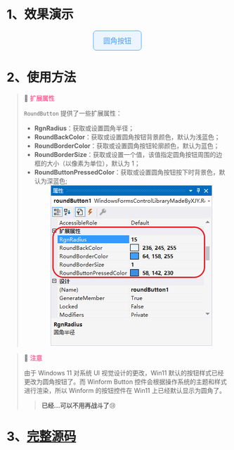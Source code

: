# 1、效果演示

<style>
    .button {
        width: 110px;                           /* 控制按钮的宽度 */
        height: 45px;                           /* 控制按钮的高度 */
        border-radius: 7px;                     /* 控制按钮的圆角尺寸 */
        color: #409EFF;                         /* 控制文本颜色 */
        background-color: #ECF5FF;              /* 控制按钮底色 */
        border-color: #409EFF;                  /* 控制轮廓颜色 */
        border-width: 1px;                      /* 控制边框大小 */
        border-style: solid;                    /* 设置边框样式为实线 */
        font-family: 'Microsoft YaHei';         /* 设置字体为微软雅黑 */
        font-size: 12pt;                        /* 设置字体大小为12pt */
        cursor: pointer;                        /* 设置鼠标移入按钮时光标样式为“手” */
    }
    .button:hover {
        color: #FFFFFF;                         /* 控制鼠标移入按钮时的文本颜色 */
        background-color: #409EFF;              /* 控制鼠标移入按钮时的按钮底色 */
    }
    .button:active{
        background-color: #3A8EE6;              /* 控制按钮被按下时的按钮底色 */
    }
</style>

<div align="center"><button class="button">圆角按钮</button></div>

# 2、使用方法

> 📌 <font color="#FF6699">**扩展属性**</font>
>
> `RoundButton` 提供了一些扩展属性：
> * **RgnRadius**：获取或设置圆角半径；
> * **RoundBackColor**：获取或设置圆角按钮背景颜色，默认为浅蓝色；
> * **RoundBorderColor**：获取或设置圆角按钮轮廓颜色，默认为蓝色；
> * **RoundBorderSize**：获取或设置一个值，该值指定圆角按钮周围的边框的大小（以像素为单位），默认为 1；
> * **RoundButtonPressedColor**：获取或设置圆角按钮按下时背景色，默认为深蓝色;<br><div align="center"><img src="./images/2-ExtensionProperties.png" alt="扩展属性"></div>

> 📌 <font color="#FF6699">**注意**</font>
>
> 由于 Windows 11 对系统 UI 视觉设计的更改，Win11 默认的按钮样式已经更改为圆角按钮了。而 Winform Button 控件会根据操作系统的主题和样式进行渲染，所以 Winform 的按钮控件在 Win11 上已经默认显示为圆角了。
> > **已经...可以不用再战斗了**😢

# 3、[完整源码](RoundButton.cs)
